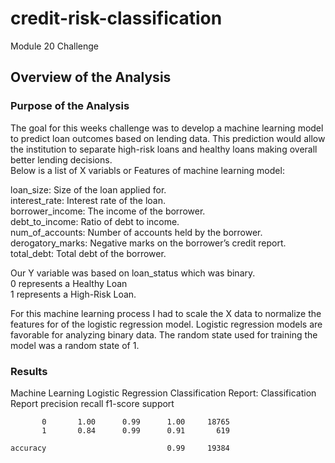 # credit-risk-classification
Module 20 Challenge

## Overview of the Analysis

### Purpose of the Analysis
The goal for this weeks challenge was to develop a machine learning model to predict loan outcomes based on lending data. This prediction would allow the institution to separate high-risk loans and healthy loans making overall better lending decisions.  
Below is a list of X variabls or Features of machine learning model:  

loan_size: Size of the loan applied for.  
interest_rate: Interest rate of the loan.  
borrower_income: The income of the borrower.  
debt_to_income: Ratio of debt to income.  
num_of_accounts: Number of accounts held by the borrower.  
derogatory_marks: Negative marks on the borrower’s credit report.  
total_debt: Total debt of the borrower.  

Our Y variable was based on loan_status which was binary.  
0 represents a Healthy Loan  
1 represents a High-Risk Loan.  

For this machine learning process I had to scale the X data to normalize the features for of the logistic regression model. Logistic regression models are favorable for analyzing binary data. The random state used for training the model was a random state of 1. 

### Results
Machine Learning Logistic Regression Classification Report:
Classification Report
              precision    recall  f1-score   support

           0       1.00      0.99      1.00     18765
           1       0.84      0.99      0.91       619

    accuracy                           0.99     19384
